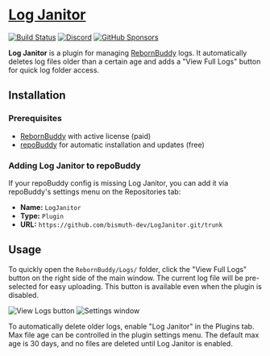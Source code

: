 # [Log Janitor][github-repo]

[![Build Status][build-badge]][build-status] [![Discord][discord-badge]][discord-invite] [![GitHub Sponsors][sponsor-badge]][sponsor-link]

**Log Janitor** is a plugin for managing [RebornBuddy][rebornbuddy] logs. It automatically deletes log files older than a certain age and adds a "View Full Logs" button for quick log folder access.

[github-repo]: https://github.com/bismuth-dev/LogJanitor "LogJanitor on GitHub"
[build-badge]: https://img.shields.io/github/workflow/status/bismuth-dev/LogJanitor/Publish?style=plastic&logo=github&label=Publish&color=success
[build-status]: https://github.com/bismuth-dev/LogJanitor/actions "Build Server"
[discord-badge]: https://img.shields.io/discord/543591035847311360.svg?label=&logo=discord&logoColor=ffffff&color=7389D8&labelColor=7389D8
[discord-invite]: https://discord.gg/4Y5HSjP "bismuth.dev Discord"
[sponsor-badge]: https://shields.io/badge/-Sponsors-555?logo=githubsponsors&style=flat
[sponsor-link]: https://github.com/sponsors/TheManta

## Installation

### Prerequisites

- [RebornBuddy][rebornbuddy] with active license (paid)
- [repoBuddy][repobuddy] for automatic installation and updates (free)

[rebornbuddy]: https://rebornbuddy.com
[repobuddy]: https://rebornbuddy.wiki/users/#installing-repobuddy-and-other-add-ons

### Adding Log Janitor to repoBuddy

If your repoBuddy config is missing Log Janitor, you can add it via repoBuddy's settings menu on the Repositories tab:

- **Name:** `LogJanitor`
- **Type:** `Plugin`
- **URL:** `https://github.com/bismuth-dev/LogJanitor.git/trunk`

## Usage

To quickly open the `RebornBuddy/Logs/` folder, click the "View Full Logs" button on the right side of the main window. The current log file will be pre-selected for easy uploading. This button is available even when the plugin is disabled.

![View Logs button](https://i.imgur.com/qrF1cOr.png) ![Settings window](https://i.imgur.com/3aGpLXS.png)

To automatically delete older logs, enable "Log Janitor" in the Plugins tab. Max file age can be controlled in the plugin settings menu. The default max age is 30 days, and no files are deleted until Log Janitor is enabled.
